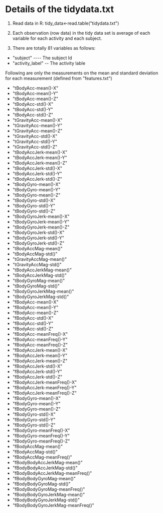 # Details of the tidydata.txt
1) Read data in R:
   tidy_data<-read.table("tidydata.txt")
     
   
2) Each observation (row data) in the tidy data set is average of each variable for each activity and each subject.

3) There are totally 81 variables as follows:

*  "subject"    ---- The subject Id
*  "activity_label"  -- The activity lable

Following are only the measurements on the mean and standard deviation for each measurement (defined from "features.txt")

*  "tBodyAcc-mean()-X"
*  "tBodyAcc-mean()-Y" 
*  "tBodyAcc-mean()-Z"  
*  "tBodyAcc-std()-X" 
*  "tBodyAcc-std()-Y" 
*  "tBodyAcc-std()-Z" 
*  "tGravityAcc-mean()-X" 
*  "tGravityAcc-mean()-Y" 
*  "tGravityAcc-mean()-Z"  
*  "tGravityAcc-std()-X"  
*  "tGravityAcc-std()-Y" 
*  "tGravityAcc-std()-Z"  
*  "tBodyAccJerk-mean()-X"  
*  "tBodyAccJerk-mean()-Y"  
*  "tBodyAccJerk-mean()-Z"  
*  "tBodyAccJerk-std()-X" 
*  "tBodyAccJerk-std()-Y"  
*  "tBodyAccJerk-std()-Z"  
*  "tBodyGyro-mean()-X" 
*  "tBodyGyro-mean()-Y" 
*  "tBodyGyro-mean()-Z" 
*  "tBodyGyro-std()-X" 
*  "tBodyGyro-std()-Y"   
*  "tBodyGyro-std()-Z"  
*  "tBodyGyroJerk-mean()-X" 
*  "tBodyGyroJerk-mean()-Y" 
*  "tBodyGyroJerk-mean()-Z" 
*  "tBodyGyroJerk-std()-X" 
*  "tBodyGyroJerk-std()-Y"  
*  "tBodyGyroJerk-std()-Z" 
*  "tBodyAccMag-mean()" 
*  "tBodyAccMag-std()" 
*  "tGravityAccMag-mean()"
*  "tGravityAccMag-std()" 
*  "tBodyAccJerkMag-mean()" 
*  "tBodyAccJerkMag-std()" 
*  "tBodyGyroMag-mean()"
*  "tBodyGyroMag-std()" 
*  "tBodyGyroJerkMag-mean()" 
*  "tBodyGyroJerkMag-std()" 
*  "fBodyAcc-mean()-X" 
*  "fBodyAcc-mean()-Y" 
*  "fBodyAcc-mean()-Z" 
*  "fBodyAcc-std()-X" 
*  "fBodyAcc-std()-Y" 
*  "fBodyAcc-std()-Z" 
*  "fBodyAcc-meanFreq()-X" 
*  "fBodyAcc-meanFreq()-Y"
*  "fBodyAcc-meanFreq()-Z" 
*  "fBodyAccJerk-mean()-X" 
*  "fBodyAccJerk-mean()-Y" 
*  "fBodyAccJerk-mean()-Z"
*  "fBodyAccJerk-std()-X"
*  "fBodyAccJerk-std()-Y"
*  "fBodyAccJerk-std()-Z"
*  "fBodyAccJerk-meanFreq()-X" 
*  "fBodyAccJerk-meanFreq()-Y"
*  "fBodyAccJerk-meanFreq()-Z" 
*  "fBodyGyro-mean()-X" 
*  "fBodyGyro-mean()-Y" 
*  "fBodyGyro-mean()-Z" 
*  "fBodyGyro-std()-X" 
*  "fBodyGyro-std()-Y" 
*  "fBodyGyro-std()-Z" 
*  "fBodyGyro-meanFreq()-X" 
*  "fBodyGyro-meanFreq()-Y"
*  "fBodyGyro-meanFreq()-Z" 
*  "fBodyAccMag-mean()" 
*  "fBodyAccMag-std()" 
*  "fBodyAccMag-meanFreq()"
*  "fBodyBodyAccJerkMag-mean()" 
*  "fBodyBodyAccJerkMag-std()"
*  "fBodyBodyAccJerkMag-meanFreq()"
*  "fBodyBodyGyroMag-mean()"
*  "fBodyBodyGyroMag-std()"
*  "fBodyBodyGyroMag-meanFreq()"
*  "fBodyBodyGyroJerkMag-mean()"
*  "fBodyBodyGyroJerkMag-std()"
*  "fBodyBodyGyroJerkMag-meanFreq()"

